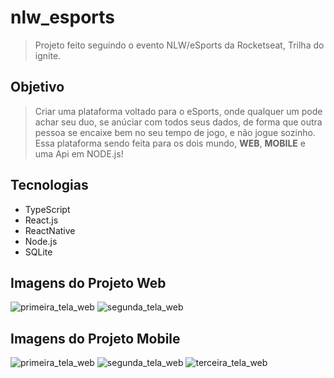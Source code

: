 # nlw_esports

> Projeto feito seguindo o evento NLW/eSports da Rocketseat, Trilha do ignite.

## Objetivo

> Criar uma plataforma voltado para o eSports, onde qualquer um pode achar seu duo, se anúciar com todos seus dados,
de forma que outra pessoa se encaixe bem no seu tempo de jogo, e não jogue sozinho. Essa plataforma sendo feita para os dois mundo, **WEB**, **MOBILE** e uma Api em NODE.js!

## Tecnologias 


- TypeScript
- React.js
- ReactNative
- Node.js
- SQLite

## Imagens do Projeto Web
![primeira_tela_web](https://github.com/JFmaia/nlw_esports/blob/main/pub/Telahome.png)
![segunda_tela_web](https://github.com/JFmaia/nlw_esports/blob/main/pub/tela%20de%20cadastro.png)

## Imagens do Projeto Mobile
![primeira_tela_web](https://github.com/JFmaia/nlw_esports/blob/main/pub/tela1.svg)
![segunda_tela_web](https://github.com/JFmaia/nlw_esports/blob/main/pub/tela3.svg)
![terceira_tela_web](https://github.com/JFmaia/nlw_esports/blob/main/pub/tela2.svg)
